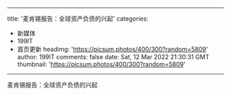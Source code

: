 
---
title: '麦肯锡报告：全球资产负债的兴起'
categories: 
 - 新媒体
 - 199IT
 - 首页更新
headimg: 'https://picsum.photos/400/300?random=5809'
author: 199IT
comments: false
date: Sat, 12 Mar 2022 21:30:31 GMT
thumbnail: 'https://picsum.photos/400/300?random=5809'
---

<div>   
麦肯锡报告：全球资产负债的兴起  
</div>
            